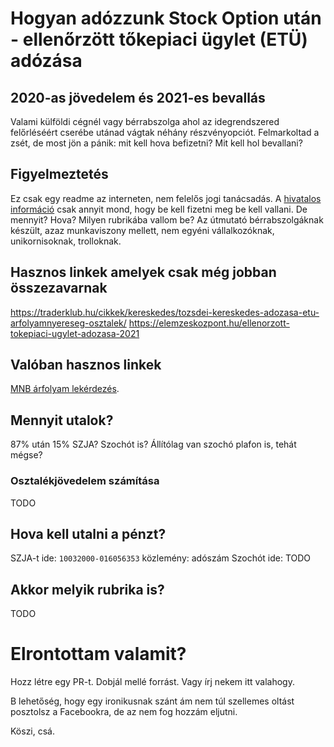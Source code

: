 # Hogyan adózzunk Stock Option után - ellenőrzött tőkepiaci ügylet (ETÜ) adózása
## 2020-as jövedelem és 2021-es bevallás
Valami külföldi cégnél vagy bérrabszolga ahol az idegrendszered felőrléséért cserébe utánad vágtak néhány részvényopciót. Felmarkoltad a zsét, de most jön a pánik: mit kell hova befizetni? Mit kell hol bevallani?

## Figyelmeztetés
Ez csak egy readme az interneten, nem felelős jogi tanácsadás. A [hivatalos információ](https://www.nav.gov.hu/nav/ado/szja/Tajekoztato_az_ellenorzott_tokepiaci_ugyletrol.html?query=egy%C3%A9b) csak annyit mond, hogy be kell fizetni meg be kell vallani. De mennyit? Hova? Milyen rubrikába vallom be?
Az útmutató bérrabszolgáknak készült, azaz munkaviszony mellett, nem egyéni vállalkozóknak, unikornisoknak, trolloknak.

## Hasznos linkek amelyek csak még jobban összezavarnak
https://traderklub.hu/cikkek/kereskedes/tozsdei-kereskedes-adozasa-etu-arfolyamnyereseg-osztalek/
https://elemzeskozpont.hu/ellenorzott-tokepiaci-ugylet-adozasa-2021

## Valóban hasznos linkek
[MNB árfolyam lekérdezés](https://www.mnb.hu/arfolyam-lekerdezes).

## Mennyit utalok?
87% után 15% SZJA? Szochót is? Állítólag van szochó plafon is, tehát mégse?

### Osztalékjövedelem számítása
TODO

## Hova kell utalni a pénzt?
SZJA-t ide: `10032000-016056353` közlemény: adószám
Szochót ide: TODO

## Akkor melyik rubrika is?
TODO

# Elrontottam valamit?
Hozz létre egy PR-t. Dobjál mellé forrást. Vagy írj nekem itt valahogy.

B lehetőség, hogy egy ironikusnak szánt ám nem túl szellemes oltást posztolsz a Facebookra, de az nem fog hozzám eljutni.

Köszi, csá.
